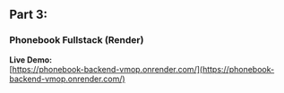 ## Part 3: 
### Phonebook Fullstack (Render)

**Live Demo:**  
[https://phonebook-backend-vmop.onrender.com/](https://phonebook-backend-vmop.onrender.com/)